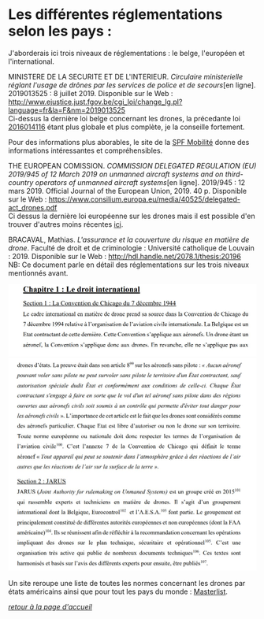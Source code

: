 # Les différentes réglementations selon les pays :  

J'aborderais ici trois niveaux de réglementations : le belge, l'européen et l'international.  

MINISTERE DE LA SECURITE ET DE L'INTERIEUR. *Circulaire ministerielle réglant l'usage de drônes par les services de police et de secours*[en ligne]. 2019013525 : 8 juillet 2019. Disponible sur le Web : <http://www.ejustice.just.fgov.be/cgi_loi/change_lg.pl?language=fr&la=F&nm=2019013525>  
Ci-dessus la dernière loi belge concernant les drones, la précedante loi [2016014116](https://www.ejustice.just.fgov.be/cgi_loi/change_lg.pl?language=fr&la=F&cn=2016041002&table_name=loi) étant plus globale et plus complète, je la conseille fortement.  

Pour des informations plus aborables, le site de la [SPF Mobilité](https://mobilit.belgium.be/fr/transport_aerien/drones) donne des informations intéressantes et compréhensibles.


THE EUROPEAN COMISSION. *COMMISSION DELEGATED REGULATION (EU) 2019/945
of 12 March 2019 on unmanned aircraft systems and on third-country operators of unmanned aircraft systems*[en ligne]. 2019/945  :  12 mars 2019. Official Journal of the European Union, 2019. 40 p. Disponible sur le Web : <https://www.consilium.europa.eu/media/40525/delegated-act_drones.pdf>  
Ci dessus la dernière loi européenne sur les drones mais il est possible d'en trouver d'autres moins récentes [ici](https://www.consilium.europa.eu/fr/policies/drones/).  


BRACAVAL, Mathias. *L'assurance et la couverture du risque en matière de drone*.  Faculté de droit
et de criminologie : Université catholique de Louvain : 2019. Disponible sur le Web : <http://hdl.handle.net/2078.1/thesis:20196>  
NB: Ce document parle en détail des réglementations sur les trois niveaux mentionnés avant.  

![screglefr](images/regle1.jpg)  
![screglefr](images/regle2.jpg)  


Un site reroupe une liste de toutes les normes concernant les drones par états américains ainsi que pour tout les pays du monde : [Masterlist](https://uavcoach.com/drone-laws/).  


[*retour à la page d'accueil*](index.md)
